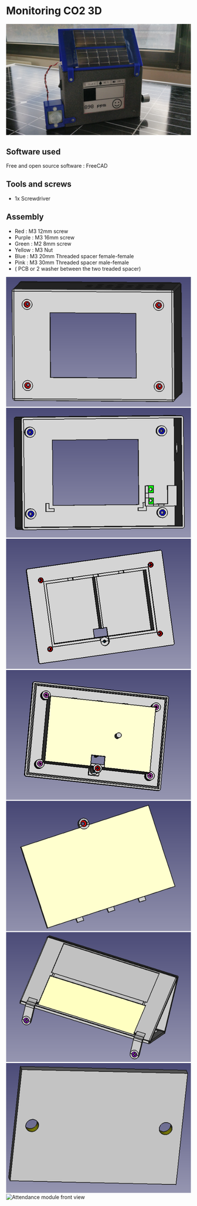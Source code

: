 # Monitoring CO2 3D

![Main image](https://raw.githubusercontent.com/Monitoring-CO2/.github/main/images/Full_front.jpg)

## Software used

Free and open source software : FreeCAD

## Tools and screws

- 1x Screwdriver

## Assembly

- Red : M3 12mm screw
- Purple : M3 16mm screw
- Green : M2 8mm screw
- Yellow : M3 Nut
- Blue : M3 20mm Threaded spacer female-female
- Pink : M3 30mm Threaded spacer male-female
- ( PCB or 2 washer between the two treaded spacer)


![Case front view](https://raw.githubusercontent.com/Monitoring-CO2/.github/main/images/3D_case_front.png)
![Case back view](https://raw.githubusercontent.com/Monitoring-CO2/.github/main/images/3D_case_back.png)
![Batterie back view](https://raw.githubusercontent.com/Monitoring-CO2/.github/main/images/3D_batterie_case_back.png)
![Batterie front view](https://raw.githubusercontent.com/Monitoring-CO2/.github/main/images/3D_batterie_case_front.png)
![Batterie protection view](https://raw.githubusercontent.com/Monitoring-CO2/.github/main/images/3D_batterie_case_protection.png)
![Solar module front view](https://raw.githubusercontent.com/Monitoring-CO2/.github/main/images/3D_module_solar_front.png)
![Attendance module back view](https://raw.githubusercontent.com/Monitoring-CO2/.github/main/images/3D_attendance_module_back.png)
![Attendance module front view](https://raw.githubusercontent.com/Monitoring-CO2/.github/main/images/3D_attendance_module_frontt.png)


